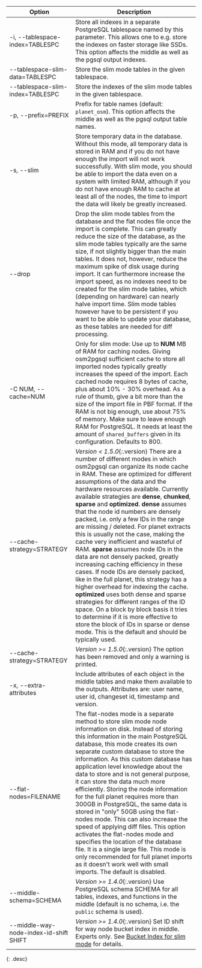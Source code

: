 | Option                                  | Description |
| --------------------------------------- | ----------- |
| -i, \--tablespace-index=TABLESPC        | Store all indexes in a separate PostgreSQL tablespace named by this parameter. This allows one to e.g. store the indexes on faster storage like SSDs. This option affects the middle as well as the pgsql output indexes. |
| \--tablespace-slim-data=TABLESPC        | Store the slim mode tables in the given tablespace. |
| \--tablespace-slim-index=TABLESPC       | Store the indexes of the slim mode tables in the given tablespace. |
| -p, \--prefix=PREFIX                    | Prefix for table names (default: `planet_osm`). This option affects the middle as well as the pgsql output table names. |
| -s, \--slim                             | Store temporary data in the database. Without this mode, all temporary data is stored in RAM and if you do not have enough the import will not work successfully. With slim mode, you should be able to import the data even on a system with limited RAM, although if you do not have enough RAM to cache at least all of the nodes, the time to import the data will likely be greatly increased. |
| \--drop                                 | Drop the slim mode tables from the database and the flat nodes file once the import is complete. This can greatly reduce the size of the database, as the slim mode tables typically are the same size, if not slightly bigger than the main tables. It does not, however, reduce the maximum spike of disk usage during import. It can furthermore increase the import speed, as no indexes need to be created for the slim mode tables, which (depending on hardware) can nearly halve import time. Slim mode tables however have to be persistent if you want to be able to update your database, as these tables are needed for diff processing.
| -C NUM, \--cache=NUM                    | Only for slim mode: Use up to **NUM** MB of RAM for caching nodes. Giving osm2pgsql sufficient cache to store all imported nodes typically greatly increases the speed of the import. Each cached node requires 8 bytes of cache, plus about 10% - 30% overhead. As a rule of thumb, give a bit more than the size of the import file in PBF format. If the RAM is not big enough, use about 75% of memory. Make sure to leave enough RAM for PostgreSQL. It needs at least the amount of `shared_buffers` given in its configuration. Defaults to 800. |
| \--cache-strategy=STRATEGY              | *Version < 1.5.0*{:.version} There are a number of different modes in which osm2pgsql can organize its node cache in RAM. These are optimized for different assumptions of the data and the hardware resources available. Currently available strategies are **dense**, **chunked**, **sparse** and **optimized**. **dense** assumes that the node id numbers are densely packed, i.e. only a few IDs in the range are missing / deleted. For planet extracts this is usually not the case, making the cache very inefficient and wasteful of RAM. **sparse** assumes node IDs in the data are not densely packed, greatly increasing caching efficiency in these cases. If node IDs are densely packed, like in the full planet, this strategy has a higher overhead for indexing the cache. **optimized** uses both dense and sparse strategies for different ranges of the ID space. On a block by block basis it tries to determine if it is more effective to store the block of IDs in sparse or dense mode. This is the default and should be typically used. |
| \--cache-strategy=STRATEGY              | *Version >= 1.5.0*{:.version} The option has been removed and only a warning is printed. |
| -x, \--extra-attributes                 | Include attributes of each object in the middle tables and make them available to the outputs. Attributes are: user name, user id, changeset id, timestamp and version. |
| \--flat-nodes=FILENAME                  | The flat-nodes mode is a separate method to store slim mode node information on disk. Instead of storing this information in the main PostgreSQL database, this mode creates its own separate custom database to store the information. As this custom database has application level knowledge about the data to store and is not general purpose, it can store the data much more efficiently. Storing the node information for the full planet requires more than 300GB in PostgreSQL, the same data is stored in "only" 50GB using the flat-nodes mode. This can also increase the speed of applying diff files. This option activates the flat-nodes mode and specifies the location of the database file. It is a single large file. This mode is only recommended for full planet imports as it doesn't work well with small imports. The default is disabled. |
| \--middle-schema=SCHEMA                 | *Version >= 1.4.0*{:.version} Use PostgreSQL schema SCHEMA for all tables, indexes, and functions in the middle (default is no schema, i.e. the `public` schema is used). |
| \--middle-way-node-index-id-shift SHIFT | *Version >= 1.4.0*{:.version} Set ID shift for way node bucket index in middle. Experts only. See [Bucket Index for slim mode](#bucket-index-for-slim-mode) for details. |
{: .desc}
